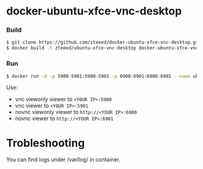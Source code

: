 docker-ubuntu-xfce-vnc-desktop
=========================

### Build

```bash
$ git clone https://github.com/zteeed/docker-ubuntu-xfce-vnc-desktop.git
$ docker build -t zteeed/ubuntu-xfce-vnc-desktop docker-ubuntu-xfce-vnc-desktop
```

### Run

```bash
$ docker run -d -p 5900-5901:5900-5901 -p 6900-6901:6900-6901 --name ubuntu-xfce-vnc-desktop zteeed/ubuntu-xfce-vnc-desktop
```

Use:
- vnc viewonly viewer to `<YOUR IP>:5900`
- vnc viewer to `<YOUR IP>:5901`
- novnc viewonly viewer to `http://<YOUR IP>:6900`
- novnc viewer to `http://<YOUR IP>:6901`


Trobleshooting
==================
You can find logs under /var/log/ in container.


